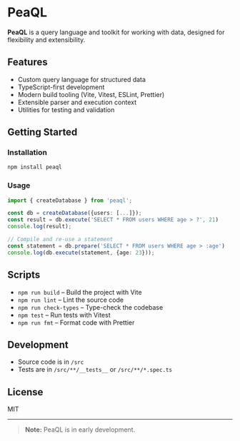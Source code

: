 # PeaQL

**PeaQL** is a query language and toolkit for working with data, designed for flexibility and extensibility.

## Features

- Custom query language for structured data
- TypeScript-first development
- Modern build tooling (Vite, Vitest, ESLint, Prettier)
- Extensible parser and execution context
- Utilities for testing and validation

## Getting Started

### Installation

```sh
npm install peaql
```

### Usage

```typescript
import { createDatabase } from 'peaql';

const db = createDatabase({users: [...]});
const result = db.execute('SELECT * FROM users WHERE age > ?', 21)
console.log(result);

// Compile and re-use a statement
const statement = db.prepare('SELECT * FROM users WHERE age > :age')
console.log(db.execute(statement, {age: 23}));
```

## Scripts

- `npm run build` – Build the project with Vite
- `npm run lint` – Lint the source code
- `npm run check-types` – Type-check the codebase
- `npm test` – Run tests with Vitest
- `npm run fmt` – Format code with Prettier

## Development

- Source code is in `/src`
- Tests are in `/src/**/__tests__` or `/src/**/*.spec.ts`

## License

MIT

---

> **Note:** PeaQL is in early development.
